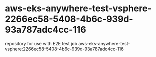 # aws-eks-anywhere-test-vsphere-2266ec58-5408-4b6c-939d-93a787adc4cc-116
repository for use with E2E test job aws-eks-anywhere-test-vsphere:2266ec58-5408-4b6c-939d-93a787adc4cc-116
